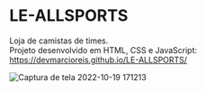 # LE-ALLSPORTS
Loja de camistas de times.<br>
Projeto desenvolvido em HTML, CSS e JavaScript: https://devmarcioreis.github.io/LE-ALLSPORTS/<br>

![Captura de tela 2022-10-19 171213](https://user-images.githubusercontent.com/107413382/196794265-562ed0c4-031e-49bb-858f-28ce7a93564c.jpg)
